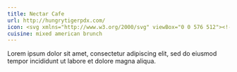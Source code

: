 ```yaml
---
title: Nectar Cafe
url: http://hungrytigerpdx.com/
icon: <svg xmlns="http://www.w3.org/2000/svg" viewBox="0 0 576 512"><!--! Font Awesome Pro 6.1.1 by @fontawesome - https://fontawesome.com License - https://fontawesome.com/license (Commercial License) Copyright 2022 Fonticons, Inc. --><path d="M208 72C208 58.75 218.7 48 232 48H248C261.3 48 272 58.75 272 72C272 85.25 261.3 96 248 96H232C218.7 96 208 85.25 208 72zM208 152C208 138.7 218.7 128 232 128H248C261.3 128 272 138.7 272 152C272 165.3 261.3 176 248 176H232C218.7 176 208 165.3 208 152zM16 232C16 218.7 26.75 208 40 208H56C69.25 208 80 218.7 80 232C80 245.3 69.25 256 56 256H40C26.75 256 16 245.3 16 232zM532.6 288C547.7 288 560 300.3 560 315.4C560 388.3 512.6 450.2 446.9 471.8C447.6 474.4 448 477.2 448 480C448 497.7 433.7 512 416 512H160C142.3 512 128 497.7 128 480C128 477.2 128.4 474.4 129.1 471.8C63.4 450.2 16 388.3 16 315.4C16 300.3 28.28 288 43.43 288H532.6zM248 208C261.3 208 272 218.7 272 232C272 245.3 261.3 256 248 256H232C218.7 256 208 245.3 208 232C208 218.7 218.7 208 232 208H248zM152 208C165.3 208 176 218.7 176 232C176 245.3 165.3 256 152 256H136C122.7 256 112 245.3 112 232C112 218.7 122.7 208 136 208H152zM112 152C112 138.7 122.7 128 136 128H152C165.3 128 176 138.7 176 152C176 165.3 165.3 176 152 176H136C122.7 176 112 165.3 112 152zM344 208C357.3 208 368 218.7 368 232C368 245.3 357.3 256 344 256H328C314.7 256 304 245.3 304 232C304 218.7 314.7 208 328 208H344zM304 152C304 138.7 314.7 128 328 128H344C357.3 128 368 138.7 368 152C368 165.3 357.3 176 344 176H328C314.7 176 304 165.3 304 152zM440 208C453.3 208 464 218.7 464 232C464 245.3 453.3 256 440 256H424C410.7 256 400 245.3 400 232C400 218.7 410.7 208 424 208H440zM400 152C400 138.7 410.7 128 424 128H440C453.3 128 464 138.7 464 152C464 165.3 453.3 176 440 176H424C410.7 176 400 165.3 400 152zM536 208C549.3 208 560 218.7 560 232C560 245.3 549.3 256 536 256H520C506.7 256 496 245.3 496 232C496 218.7 506.7 208 520 208H536zM344 48C357.3 48 368 58.75 368 72C368 85.25 357.3 96 344 96H328C314.7 96 304 85.25 304 72C304 58.75 314.7 48 328 48H344z"/></svg>
cuisine: mixed american brunch
---
```

Lorem ipsum dolor sit amet, consectetur adipiscing elit, sed do eiusmod tempor incididunt ut labore et dolore magna aliqua.